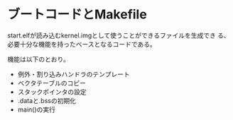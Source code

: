 
ブートコードとMakefile
======================

start.elfが読み込むkernel.imgとして使うことができるファイルを生成でき
る、必要十分な機能を持ったベースとなるコードである。


機能は以下のとおり。

* 例外・割り込みハンドラのテンプレート
* ベクタテーブルのコピー
* スタックポインタの設定
* .dataと.bssの初期化
* main()の実行
